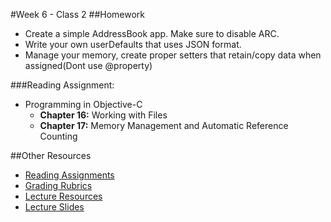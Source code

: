 #Week 6 - Class 2
##Homework
* Create a simple AddressBook app. Make sure to disable ARC.
* Write your own userDefaults that uses JSON format.
* Manage your memory, create proper setters that retain/copy data when assigned(Dont use @property)

###Reading Assignment:
* Programming in Objective-C
  * **Chapter 16:** Working with Files
  * **Chapter 17:** Memory Management and Automatic Reference Counting

##Other Resources
* [Reading Assignments](../../Resources/ra-grading-standard/)
* [Grading Rubrics](../../Resources/)
* [Lecture Resources](lecture/)
* [Lecture Slides](https://www.icloud.com/keynote/000m0shf3CzsBXOPgyE5yadjw#Week6_Day2)
